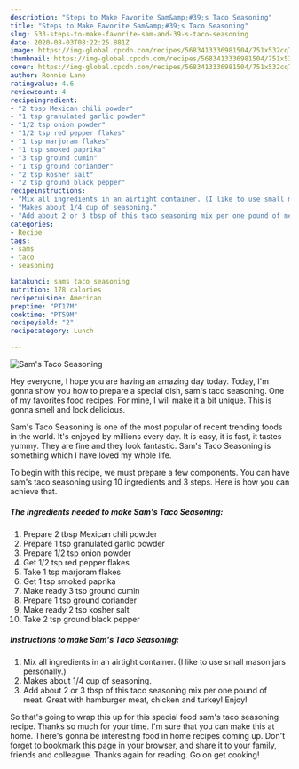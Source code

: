 ```yaml
---
description: "Steps to Make Favorite Sam&amp;#39;s Taco Seasoning"
title: "Steps to Make Favorite Sam&amp;#39;s Taco Seasoning"
slug: 533-steps-to-make-favorite-sam-and-39-s-taco-seasoning
date: 2020-08-03T08:22:25.881Z
image: https://img-global.cpcdn.com/recipes/5683413336981504/751x532cq70/sams-taco-seasoning-recipe-main-photo.jpg
thumbnail: https://img-global.cpcdn.com/recipes/5683413336981504/751x532cq70/sams-taco-seasoning-recipe-main-photo.jpg
cover: https://img-global.cpcdn.com/recipes/5683413336981504/751x532cq70/sams-taco-seasoning-recipe-main-photo.jpg
author: Ronnie Lane
ratingvalue: 4.6
reviewcount: 4
recipeingredient:
- "2 tbsp Mexican chili powder"
- "1 tsp granulated garlic powder"
- "1/2 tsp onion powder"
- "1/2 tsp red pepper flakes"
- "1 tsp marjoram flakes"
- "1 tsp smoked paprika"
- "3 tsp ground cumin"
- "1 tsp ground coriander"
- "2 tsp kosher salt"
- "2 tsp ground black pepper"
recipeinstructions:
- "Mix all ingredients in an airtight container. (I like to use small mason jars personally.)"
- "Makes about 1/4 cup of seasoning."
- "Add about 2 or 3 tbsp of this taco seasoning mix per one pound of meat. Great with hamburger meat, chicken and turkey! Enjoy!"
categories:
- Recipe
tags:
- sams
- taco
- seasoning

katakunci: sams taco seasoning 
nutrition: 178 calories
recipecuisine: American
preptime: "PT17M"
cooktime: "PT59M"
recipeyield: "2"
recipecategory: Lunch

---
```



![Sam&#39;s Taco Seasoning](https://img-global.cpcdn.com/recipes/5683413336981504/751x532cq70/sams-taco-seasoning-recipe-main-photo.jpg)

Hey everyone, I hope you are having an amazing day today. Today, I'm gonna show you how to prepare a special dish, sam&#39;s taco seasoning. One of my favorites food recipes. For mine, I will make it a bit unique. This is gonna smell and look delicious.

Sam&#39;s Taco Seasoning is one of the most popular of recent trending foods in the world. It's enjoyed by millions every day. It is easy, it is fast, it tastes yummy. They are fine and they look fantastic. Sam&#39;s Taco Seasoning is something which I have loved my whole life.




To begin with this recipe, we must prepare a few components. You can have sam&#39;s taco seasoning using 10 ingredients and 3 steps. Here is how you can achieve that.

<!--inarticleads1-->

##### The ingredients needed to make Sam&#39;s Taco Seasoning:

1. Prepare 2 tbsp Mexican chili powder
1. Prepare 1 tsp granulated garlic powder
1. Prepare 1/2 tsp onion powder
1. Get 1/2 tsp red pepper flakes
1. Take 1 tsp marjoram flakes
1. Get 1 tsp smoked paprika
1. Make ready 3 tsp ground cumin
1. Prepare 1 tsp ground coriander
1. Make ready 2 tsp kosher salt
1. Take 2 tsp ground black pepper




<!--inarticleads2-->

##### Instructions to make Sam&#39;s Taco Seasoning:

1. Mix all ingredients in an airtight container. (I like to use small mason jars personally.)
1. Makes about 1/4 cup of seasoning.
1. Add about 2 or 3 tbsp of this taco seasoning mix per one pound of meat. Great with hamburger meat, chicken and turkey! Enjoy!




So that's going to wrap this up for this special food sam&#39;s taco seasoning recipe. Thanks so much for your time. I'm sure that you can make this at home. There's gonna be interesting food in home recipes coming up. Don't forget to bookmark this page in your browser, and share it to your family, friends and colleague. Thanks again for reading. Go on get cooking!

